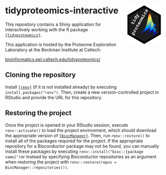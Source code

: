 # tidyproteomics-interactive <img src="www/logo.png" style="margin-left: 20px" align="right" height="125"/>

This repository contains a Shiny application for interactively working with the R package [`{tidyproteomics}`](https://github.com/jeffsocal/tidyproteomics). 

This application is hosted by the Proteome Exploration Laboratory at the Beckman Institute at Caltech:

[bioinformatics.pel.caltech.edu/tidyproteomics/](bioinformatics.pel.caltech.edu/tidyproteomics/)

## Cloning the repository
Install [`{renv}`](https://github.com/rstudio/renv) (if it is not installed already) by executing `install.packages("renv")`. Then, create a new version-controlled project in RStudio and provide the URL for this repository. 

## Restoring the project
Once the project is opened in your RStudio session, execute `renv::activate()` to load the project environment, which should download the appropriate version of [`{BiocManager}`](https://github.com/Bioconductor/BiocManager). Then, run `renv::restore()` to install all of the packages required for the project. If the appropriate repository for a Bioconductor package may not be found, you can manually install these packages by executing `renv::install("bioc::{package name}")`or instead by specifying Bioconductor repositories as an argument when restoring the project with `renv::restore(repos = BiocManager::repositories())`. 
